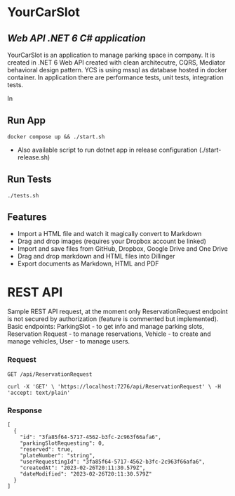 # YourCarSlot
## _Web API .NET 6 C# application_

YourCarSlot is an application to manage parking space in company. It is created in .NET 6 Web API created with clean architecutre, CQRS, Mediator behavioral design pattern. YCS is using mssql as database hosted in docker container. In application there are performance tests, unit tests, integration tests.

In 

## Run App
    docker compose up && ./start.sh
- Also available script to run dotnet app in release configuration (./start-release.sh)


## Run Tests
    ./tests.sh

## Features

- Import a HTML file and watch it magically convert to Markdown
- Drag and drop images (requires your Dropbox account be linked)
- Import and save files from GitHub, Dropbox, Google Drive and One Drive
- Drag and drop markdown and HTML files into Dillinger
- Export documents as Markdown, HTML and PDF

# REST API

Sample REST API request, at the moment only ReservationRequest endpoint is not secured by authorization (feature is commented but implemented). Basic endpoints:
ParkingSlot - to get info and manage parking slots,
Reservation Request - to manage reservations,
Vehicle - to create and manage vehicles,
User - to manage users.


### Request

`GET /api/ReservationRequest`

    curl -X 'GET' \ 'https://localhost:7276/api/ReservationRequest' \ -H 'accept: text/plain'

### Response

    [
      {
        "id": "3fa85f64-5717-4562-b3fc-2c963f66afa6",
        "parkingSlotRequesting": 0,
        "reserved": true,
        "plateNumber": "string",
        "userRequestingId": "3fa85f64-5717-4562-b3fc-2c963f66afa6",
        "createdAt": "2023-02-26T20:11:30.579Z",
        "dateModified": "2023-02-26T20:11:30.579Z"
      }
    ]
